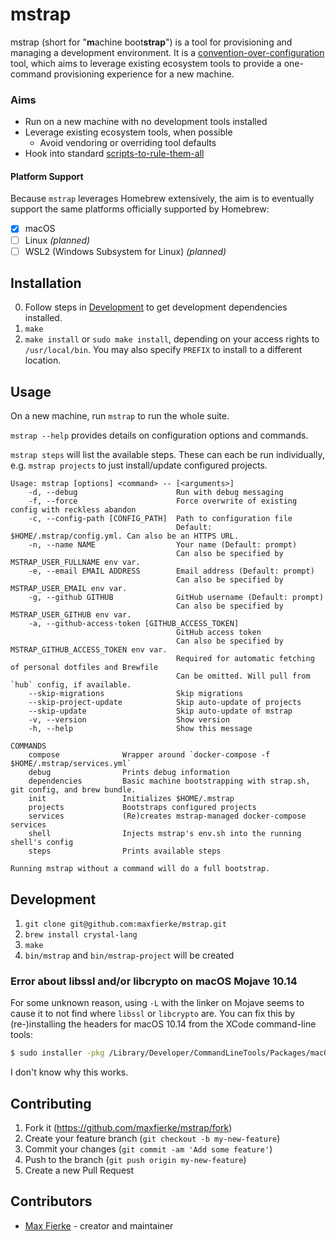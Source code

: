 # mstrap

mstrap (short for "**m**achine boot**strap**") is a tool for provisioning and managing a development environment.
It is a [convention-over-configuration](https://en.wikipedia.org/wiki/Convention_over_configuration)
tool, which aims to leverage existing ecosystem tools to provide a one-command provisioning
experience for a new machine.

### Aims

* Run on a new machine with no development tools installed
* Leverage existing ecosystem tools, when possible
  * Avoid vendoring or overriding tool defaults
* Hook into standard [scripts-to-rule-them-all](https://github.com/github/scripts-to-rule-them-all)

#### Platform Support

Because `mstrap` leverages Homebrew extensively, the aim is to eventually support
the same platforms officially supported by Homebrew:

* [X] macOS
* [ ] Linux _(planned)_
* [ ] WSL2 (Windows Subsystem for Linux) _(planned)_

## Installation

0. Follow steps in [Development](#Development) to get development dependencies
   installed.
1. `make`
2. `make install` or `sudo make install`, depending on your access rights to
   `/usr/local/bin`. You may also specify `PREFIX` to install to a different location.

## Usage

On a new machine, run `mstrap` to run the whole suite.

`mstrap --help` provides details on configuration options and commands.

`mstrap steps` will list the available steps. These can each be run individually,
e.g. `mstrap projects` to just install/update configured projects.

```
Usage: mstrap [options] <command> -- [<arguments>]
    -d, --debug                      Run with debug messaging
    -f, --force                      Force overwrite of existing config with reckless abandon
    -c, --config-path [CONFIG_PATH]  Path to configuration file
                                     Default: $HOME/.mstrap/config.yml. Can also be an HTTPS URL.
    -n, --name NAME                  Your name (Default: prompt)
                                     Can also be specified by MSTRAP_USER_FULLNAME env var.
    -e, --email EMAIL ADDRESS        Email address (Default: prompt)
                                     Can also be specified by MSTRAP_USER_EMAIL env var.
    -g, --github GITHUB              GitHub username (Default: prompt)
                                     Can also be specified by MSTRAP_USER_GITHUB env var.
    -a, --github-access-token [GITHUB_ACCESS_TOKEN]
                                     GitHub access token
                                     Can also be specified by MSTRAP_GITHUB_ACCESS_TOKEN env var.
                                     Required for automatic fetching of personal dotfiles and Brewfile
                                     Can be omitted. Will pull from `hub` config, if available.
    --skip-migrations                Skip migrations
    --skip-project-update            Skip auto-update of projects
    --skip-update                    Skip auto-update of mstrap
    -v, --version                    Show version
    -h, --help                       Show this message

COMMANDS
    compose              Wrapper around `docker-compose -f $HOME/.mstrap/services.yml`
    debug                Prints debug information
    dependencies         Basic machine bootstrapping with strap.sh, git config, and brew bundle.
    init                 Initializes $HOME/.mstrap
    projects             Bootstraps configured projects
    services             (Re)creates mstrap-managed docker-compose services
    shell                Injects mstrap's env.sh into the running shell's config
    steps                Prints available steps

Running mstrap without a command will do a full bootstrap.
```

## Development

1. `git clone git@github.com:maxfierke/mstrap.git`
2. `brew install crystal-lang`
3. `make`
4. `bin/mstrap` and `bin/mstrap-project` will be created

### Error about libssl and/or libcrypto on macOS Mojave 10.14

For some unknown reason, using `-L` with the linker on Mojave seems to cause it
to not find where `libssl` or `libcrypto` are. You can fix this by (re-)installing
the headers for macOS 10.14 from the XCode command-line tools:

```sh
$ sudo installer -pkg /Library/Developer/CommandLineTools/Packages/macOS_SDK_headers_for_macOS_10.14.pkg -target /
```

I don't know why this works.

## Contributing

1. Fork it (<https://github.com/maxfierke/mstrap/fork>)
2. Create your feature branch (`git checkout -b my-new-feature`)
3. Commit your changes (`git commit -am 'Add some feature'`)
4. Push to the branch (`git push origin my-new-feature`)
5. Create a new Pull Request

## Contributors

- [Max Fierke](https://github.com/maxfierke) - creator and maintainer
